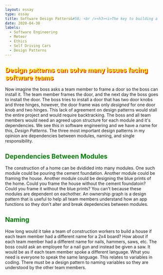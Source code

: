 ```yaml
---
layout: essay
type: essay
title: Software Design Patters&#58; <br /><h3><i>The key to building a large software company</i></h3>
date: 2020-04-30
labels:
  - Software Engineering
  - Meteor
  - Ethics
  - Self Driving Cars
  - Design Patterns
---
```

<h2 style="color: yellow; text-shadow: 2px 2px red">Design patterns can solve many issues facing software teams</h2>
  Now imagine the boss asks a team member to frame a door so the boss can install it.  The team member frames the door, and the next day the boss goes to install the door.  The boss tries to install a door that has two door knobs and three hinges, however, the door frame was only <i>designed</i> for one door knob and two hinges.  This lack of agreement on design patterns would stall the entire project and would require backtracking.  The boss and all team members would need an agreed upon structure for each module and it's dependencies.  We see this in software engineering and we have a name for this, <i>Design Patterns</i>.  The three most important design patterns in my opinion are dependencies between modules, naming, and single responsibility.

<h2 style="color: green">Dependencies Between Modules</h2>
The construction of a home can be dvidided into many modules. One such module could be pouring the cement foundation. Another module could be framing the house.  Another module could be designing the blue prints of the home.  Could you frame the house without the cement foundatoin?  Could you frame it without the blue prints?  You can't because these modules are dependent on eachother.  An ownership graph is a design pattern that is useful to help all team members understand how an app functions so they don't alter and break depedencies between modules.  

<h2 style="color: green">Naming</h2>
How long would it take a team of construction workers to build a house if each team member had a different name for a 2x4 board?  How about if each team member had a different name for nails, hammers, saws, etc.  The boss could ask an employee for a nail gun and instead be given a saw.  It would be as if each team member spoke a different language.  What you need is everyone to speak the same language. This relates to variables in coding. There must be a design pattern to naming variables so they are understood by the other team members.
